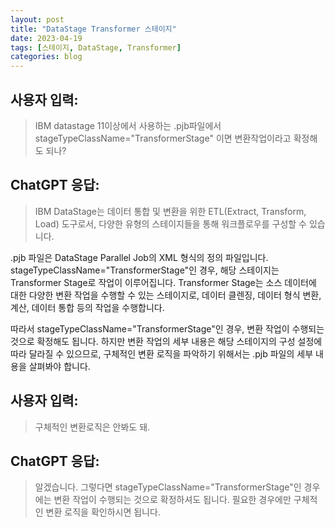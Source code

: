 ```yaml
---
layout: post
title: "DataStage Transformer 스테이지"
date: 2023-04-19
tags: [스테이지, DataStage, Transformer]
categories: blog
---
```


## 사용자 입력:
> IBM datastage 11이상에서 사용하는 .pjb파일에서  stageTypeClassName="TransformerStage" 이면 변환작업이라고 확정해도 되나?

## ChatGPT 응답:
> IBM DataStage는 데이터 통합 및 변환을 위한 ETL(Extract, Transform, Load) 도구로서, 다양한 유형의 스테이지들을 통해 워크플로우를 구성할 수 있습니다.

.pjb 파일은 DataStage Parallel Job의 XML 형식의 정의 파일입니다. stageTypeClassName="TransformerStage"인 경우, 해당 스테이지는 Transformer Stage로 작업이 이루어집니다. Transformer Stage는 소스 데이터에 대한 다양한 변환 작업을 수행할 수 있는 스테이지로, 데이터 클렌징, 데이터 형식 변환, 계산, 데이터 통합 등의 작업을 수행합니다.

따라서 stageTypeClassName="TransformerStage"인 경우, 변환 작업이 수행되는 것으로 확정해도 됩니다. 하지만 변환 작업의 세부 내용은 해당 스테이지의 구성 설정에 따라 달라질 수 있으므로, 구체적인 변환 로직을 파악하기 위해서는 .pjb 파일의 세부 내용을 살펴봐야 합니다.

## 사용자 입력:
> 구체적인 변환로직은 안봐도 돼. 

## ChatGPT 응답:
> 알겠습니다. 그렇다면 stageTypeClassName="TransformerStage"인 경우에는 변환 작업이 수행되는 것으로 확정하셔도 됩니다. 필요한 경우에만 구체적인 변환 로직을 확인하시면 됩니다.

